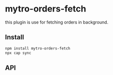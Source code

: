 # mytro-orders-fetch

this plugin is use for fetching orders in background.

## Install

```bash
npm install mytro-orders-fetch
npx cap sync
```

## API

<docgen-index></docgen-index>

<docgen-api>
<!-- run docgen to generate docs from the source -->
<!-- More info: https://github.com/ionic-team/capacitor-docgen -->
</docgen-api>
